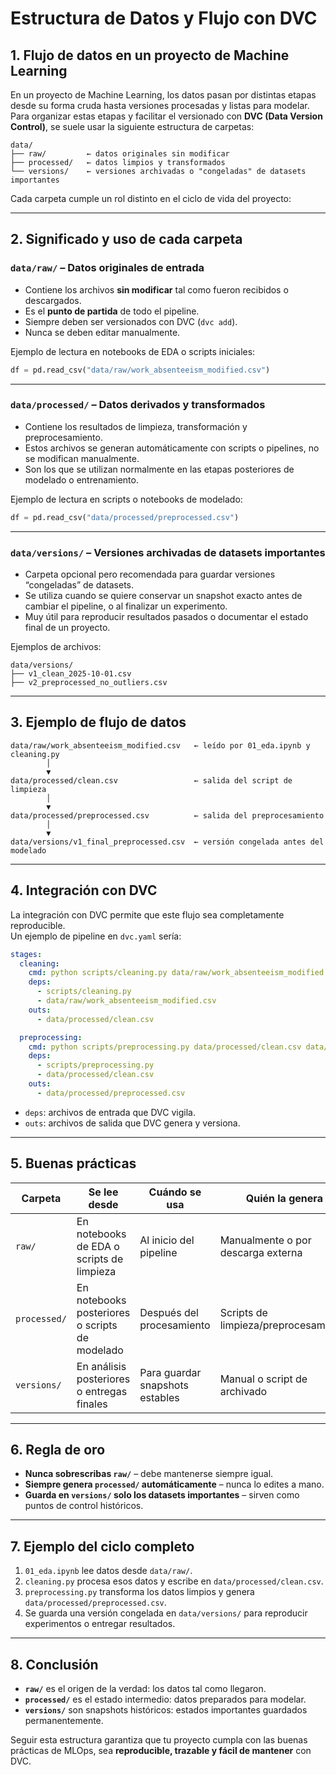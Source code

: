 # Estructura de Datos y Flujo con DVC

## 1. Flujo de datos en un proyecto de Machine Learning

En un proyecto de Machine Learning, los datos pasan por distintas etapas desde su forma cruda hasta versiones procesadas y listas para modelar. Para organizar estas etapas y facilitar el versionado con **DVC (Data Version Control)**, se suele usar la siguiente estructura de carpetas:

```
data/
├── raw/         ← datos originales sin modificar
├── processed/   ← datos limpios y transformados
└── versions/    ← versiones archivadas o "congeladas" de datasets importantes
```

Cada carpeta cumple un rol distinto en el ciclo de vida del proyecto:

---

## 2. Significado y uso de cada carpeta

### `data/raw/` – Datos originales de entrada

- Contiene los archivos **sin modificar** tal como fueron recibidos o descargados.  
- Es el **punto de partida** de todo el pipeline.  
- Siempre deben ser versionados con DVC (`dvc add`).  
- Nunca se deben editar manualmente.

Ejemplo de lectura en notebooks de EDA o scripts iniciales:

```python
df = pd.read_csv("data/raw/work_absenteeism_modified.csv")
```

---

### `data/processed/` – Datos derivados y transformados

- Contiene los resultados de limpieza, transformación y preprocesamiento.  
- Estos archivos se generan automáticamente con scripts o pipelines, no se modifican manualmente.  
- Son los que se utilizan normalmente en las etapas posteriores de modelado o entrenamiento.

Ejemplo de lectura en scripts o notebooks de modelado:

```python
df = pd.read_csv("data/processed/preprocessed.csv")
```

---

### `data/versions/` – Versiones archivadas de datasets importantes

- Carpeta opcional pero recomendada para guardar versiones “congeladas” de datasets.  
- Se utiliza cuando se quiere conservar un snapshot exacto antes de cambiar el pipeline, o al finalizar un experimento.  
- Muy útil para reproducir resultados pasados o documentar el estado final de un proyecto.

Ejemplos de archivos:

```
data/versions/
├── v1_clean_2025-10-01.csv
├── v2_preprocessed_no_outliers.csv
```

---

## 3. Ejemplo de flujo de datos

```
data/raw/work_absenteeism_modified.csv   ← leído por 01_eda.ipynb y cleaning.py
        │
        ▼
data/processed/clean.csv                 ← salida del script de limpieza
        │
        ▼
data/processed/preprocessed.csv          ← salida del preprocesamiento
        │
        ▼
data/versions/v1_final_preprocessed.csv  ← versión congelada antes del modelado
```

---

## 4. Integración con DVC

La integración con DVC permite que este flujo sea completamente reproducible.  
Un ejemplo de pipeline en `dvc.yaml` sería:

```yaml
stages:
  cleaning:
    cmd: python scripts/cleaning.py data/raw/work_absenteeism_modified.csv data/processed/clean.csv
    deps:
      - scripts/cleaning.py
      - data/raw/work_absenteeism_modified.csv
    outs:
      - data/processed/clean.csv

  preprocessing:
    cmd: python scripts/preprocessing.py data/processed/clean.csv data/processed/preprocessed.csv
    deps:
      - scripts/preprocessing.py
      - data/processed/clean.csv
    outs:
      - data/processed/preprocessed.csv
```

- `deps`: archivos de entrada que DVC vigila.  
- `outs`: archivos de salida que DVC genera y versiona.

---

## 5. Buenas prácticas

| Carpeta | Se lee desde | Cuándo se usa | Quién la genera |
|--------|---------------|----------------|------------------|
| `raw/` | En notebooks de EDA o scripts de limpieza | Al inicio del pipeline | Manualmente o por descarga externa |
| `processed/` | En notebooks posteriores o scripts de modelado | Después del procesamiento | Scripts de limpieza/preprocesamiento |
| `versions/` | En análisis posteriores o entregas finales | Para guardar snapshots estables | Manual o script de archivado |

---

## 6. Regla de oro

- **Nunca sobrescribas `raw/`** – debe mantenerse siempre igual.  
- **Siempre genera `processed/` automáticamente** – nunca lo edites a mano.  
- **Guarda en `versions/` solo los datasets importantes** – sirven como puntos de control históricos.

---

## 7. Ejemplo del ciclo completo

1. `01_eda.ipynb` lee datos desde `data/raw/`.  
2. `cleaning.py` procesa esos datos y escribe en `data/processed/clean.csv`.  
3. `preprocessing.py` transforma los datos limpios y genera `data/processed/preprocessed.csv`.  
4. Se guarda una versión congelada en `data/versions/` para reproducir experimentos o entregar resultados.

---

## 8. Conclusión

- **`raw/`** es el origen de la verdad: los datos tal como llegaron.  
- **`processed/`** es el estado intermedio: datos preparados para modelar.  
- **`versions/`** son snapshots históricos: estados importantes guardados permanentemente.  

Seguir esta estructura garantiza que tu proyecto cumpla con las buenas prácticas de MLOps, sea **reproducible, trazable y fácil de mantener** con DVC.